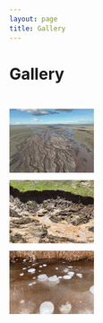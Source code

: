 ```yaml
---
layout: page
title: Gallery
---
```


# Gallery

<div style="display: flex; flex-wrap: wrap; gap: 10px; justify-content: center;">
  <a href="/files/images/yrsr_qml.jpg" data-lightbox="gallery" data-title="">
    <img src="/files//images/yrsr_qml.jpg" alt="" style="width: 30%; height: auto;" />
  </a>
  <a href="/files//images/yrsr_tth.jpg" data-lightbox="gallery" data-title="">
    <img src="/files//images/yrsr_tth.jpg" alt="" style="width: 30%; height: auto;" />
  </a>
  <a href="/files/images/fhs_rts.jpg" data-lightbox="gallery" data-title="">
    <img src="/files/images/fhs_rts.jpg" alt="" style="width: 30%; height: auto;" />
  </a>
  <a href="/files/images/fhs_bubble.jpg" data-lightbox="gallery" data-title="">
    <img src="/files/images/fhs_bubble.jpg" alt="" style="width: 30%; height: auto;" />
  </a>
  <!-- Continue as needed -->
</div>